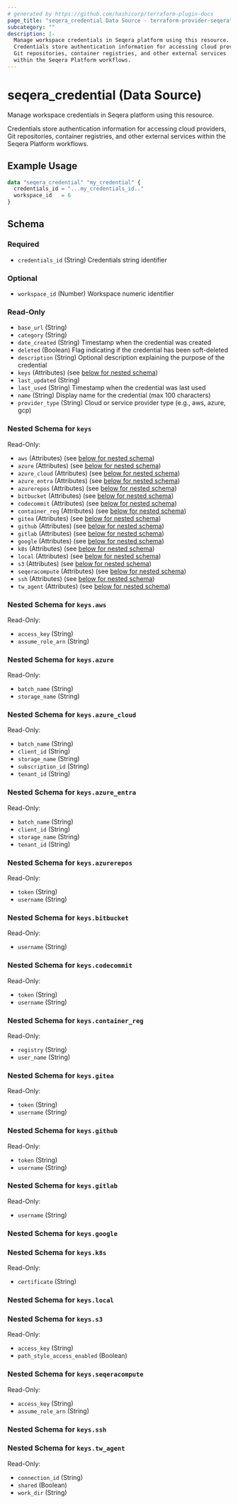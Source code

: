 ```yaml
---
# generated by https://github.com/hashicorp/terraform-plugin-docs
page_title: "seqera_credential Data Source - terraform-provider-seqera"
subcategory: ""
description: |-
  Manage workspace credentials in Seqera platform using this resource.
  Credentials store authentication information for accessing cloud providers,
  Git repositories, container registries, and other external services
  within the Seqera Platform workflows.
---
```


# seqera_credential (Data Source)

Manage workspace credentials in Seqera platform using this resource.

Credentials store authentication information for accessing cloud providers,
Git repositories, container registries, and other external services
within the Seqera Platform workflows.

## Example Usage

```terraform
data "seqera_credential" "my_credential" {
  credentials_id = "...my_credentials_id.."
  workspace_id   = 6
}
```

<!-- schema generated by tfplugindocs -->
## Schema

### Required

- `credentials_id` (String) Credentials string identifier

### Optional

- `workspace_id` (Number) Workspace numeric identifier

### Read-Only

- `base_url` (String)
- `category` (String)
- `date_created` (String) Timestamp when the credential was created
- `deleted` (Boolean) Flag indicating if the credential has been soft-deleted
- `description` (String) Optional description explaining the purpose of the credential
- `keys` (Attributes) (see [below for nested schema](#nestedatt--keys))
- `last_updated` (String)
- `last_used` (String) Timestamp when the credential was last used
- `name` (String) Display name for the credential (max 100 characters)
- `provider_type` (String) Cloud or service provider type (e.g., aws, azure, gcp)

<a id="nestedatt--keys"></a>
### Nested Schema for `keys`

Read-Only:

- `aws` (Attributes) (see [below for nested schema](#nestedatt--keys--aws))
- `azure` (Attributes) (see [below for nested schema](#nestedatt--keys--azure))
- `azure_cloud` (Attributes) (see [below for nested schema](#nestedatt--keys--azure_cloud))
- `azure_entra` (Attributes) (see [below for nested schema](#nestedatt--keys--azure_entra))
- `azurerepos` (Attributes) (see [below for nested schema](#nestedatt--keys--azurerepos))
- `bitbucket` (Attributes) (see [below for nested schema](#nestedatt--keys--bitbucket))
- `codecommit` (Attributes) (see [below for nested schema](#nestedatt--keys--codecommit))
- `container_reg` (Attributes) (see [below for nested schema](#nestedatt--keys--container_reg))
- `gitea` (Attributes) (see [below for nested schema](#nestedatt--keys--gitea))
- `github` (Attributes) (see [below for nested schema](#nestedatt--keys--github))
- `gitlab` (Attributes) (see [below for nested schema](#nestedatt--keys--gitlab))
- `google` (Attributes) (see [below for nested schema](#nestedatt--keys--google))
- `k8s` (Attributes) (see [below for nested schema](#nestedatt--keys--k8s))
- `local` (Attributes) (see [below for nested schema](#nestedatt--keys--local))
- `s3` (Attributes) (see [below for nested schema](#nestedatt--keys--s3))
- `seqeracompute` (Attributes) (see [below for nested schema](#nestedatt--keys--seqeracompute))
- `ssh` (Attributes) (see [below for nested schema](#nestedatt--keys--ssh))
- `tw_agent` (Attributes) (see [below for nested schema](#nestedatt--keys--tw_agent))

<a id="nestedatt--keys--aws"></a>
### Nested Schema for `keys.aws`

Read-Only:

- `access_key` (String)
- `assume_role_arn` (String)


<a id="nestedatt--keys--azure"></a>
### Nested Schema for `keys.azure`

Read-Only:

- `batch_name` (String)
- `storage_name` (String)


<a id="nestedatt--keys--azure_cloud"></a>
### Nested Schema for `keys.azure_cloud`

Read-Only:

- `batch_name` (String)
- `client_id` (String)
- `storage_name` (String)
- `subscription_id` (String)
- `tenant_id` (String)


<a id="nestedatt--keys--azure_entra"></a>
### Nested Schema for `keys.azure_entra`

Read-Only:

- `batch_name` (String)
- `client_id` (String)
- `storage_name` (String)
- `tenant_id` (String)


<a id="nestedatt--keys--azurerepos"></a>
### Nested Schema for `keys.azurerepos`

Read-Only:

- `token` (String)
- `username` (String)


<a id="nestedatt--keys--bitbucket"></a>
### Nested Schema for `keys.bitbucket`

Read-Only:

- `username` (String)


<a id="nestedatt--keys--codecommit"></a>
### Nested Schema for `keys.codecommit`

Read-Only:

- `token` (String)
- `username` (String)


<a id="nestedatt--keys--container_reg"></a>
### Nested Schema for `keys.container_reg`

Read-Only:

- `registry` (String)
- `user_name` (String)


<a id="nestedatt--keys--gitea"></a>
### Nested Schema for `keys.gitea`

Read-Only:

- `token` (String)
- `username` (String)


<a id="nestedatt--keys--github"></a>
### Nested Schema for `keys.github`

Read-Only:

- `token` (String)
- `username` (String)


<a id="nestedatt--keys--gitlab"></a>
### Nested Schema for `keys.gitlab`

Read-Only:

- `username` (String)


<a id="nestedatt--keys--google"></a>
### Nested Schema for `keys.google`


<a id="nestedatt--keys--k8s"></a>
### Nested Schema for `keys.k8s`

Read-Only:

- `certificate` (String)


<a id="nestedatt--keys--local"></a>
### Nested Schema for `keys.local`


<a id="nestedatt--keys--s3"></a>
### Nested Schema for `keys.s3`

Read-Only:

- `access_key` (String)
- `path_style_access_enabled` (Boolean)


<a id="nestedatt--keys--seqeracompute"></a>
### Nested Schema for `keys.seqeracompute`

Read-Only:

- `access_key` (String)
- `assume_role_arn` (String)


<a id="nestedatt--keys--ssh"></a>
### Nested Schema for `keys.ssh`


<a id="nestedatt--keys--tw_agent"></a>
### Nested Schema for `keys.tw_agent`

Read-Only:

- `connection_id` (String)
- `shared` (Boolean)
- `work_dir` (String)
